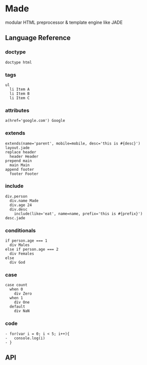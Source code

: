 # Made

modular HTML preprocessor & template engine like JADE

## Language Reference
### doctype
```
doctype html
```
### tags
``` jade
ul
  li Item A
  li Item B
  li Item C
```
### attributes
``` jade
a(href='google.com') Google
```
### extends
``` jade
extends(name='parent', mobile=mobile, desc='this is #{desc}') layout.jade
replace header
  header Header
prepend main
  main Main
append footer
  footer Footer
```
### include
``` jade
div.person
  div.name Made
  div.age 24
  div.desc
    include(like='eat', name=name, prefix='this is #{prefix}') desc.jade
```
### conditionals
``` jade
if person.age === 1
  div Males
else if person.age === 2
  div Females
else
  div God
```

### case
``` jade
case count
  when 0
    div Zero
  when 1
    div One
  default
    div NaN
```
### code
``` jade
- for(var i = 0; i < 5; i++){
-   console.log(i)
- }
```

## API










